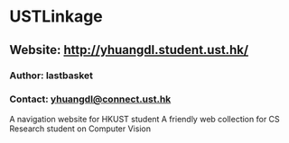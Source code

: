 # USTLinkage
## Website: <http://yhuangdl.student.ust.hk/>
### Author: lastbasket
### Contact: yhuangdl@connect.ust.hk
A navigation website for HKUST student 
A friendly web collection for CS Research student on Computer Vision
